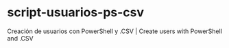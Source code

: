 # script-usuarios-ps-csv
Creación de usuarios con PowerShell y .CSV | Create users with PowerShell and .CSV
